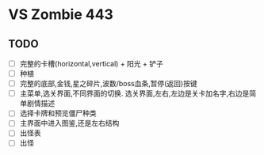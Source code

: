 # VS Zombie 443

## TODO

- [ ] 完整的卡槽(horizontal,vertical) + 阳光 + 铲子
- [ ] 种植
- [ ] 完整的底部,金钱,星之碎片,波数/boss血条,暂停(返回)按键
- [ ] 主菜单,选关界面,不同界面的切换. 选关界面,左右,左边是关卡加名字,右边是简单剧情描述
- [ ] 选择卡牌和预览僵尸种类
- [ ] 主界面中进入图鉴,还是左右结构
- [ ] 出怪表
- [ ] 出怪